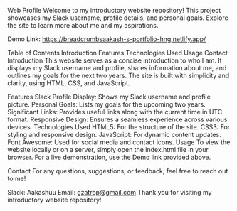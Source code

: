 Web Profile
Welcome to my introductory website repository! This project showcases my Slack username, profile details, and personal goals. Explore the site to learn more about me and my aspirations.

Demo Link: https://breadcrumbsaakash-s-portfolio-hng.netlify.app/

Table of Contents
Introduction
Features
Technologies Used
Usage
Contact
Introduction
This website serves as a concise introduction to who I am. It displays my Slack username and profile, shares information about me, and outlines my goals for the next two years. The site is built with simplicity and clarity, using HTML, CSS, and JavaScript.

Features
Slack Profile Display: Shows my Slack username and profile picture.
Personal Goals: Lists my goals for the upcoming two years.
Significant Links: Provides useful links along with the current time in UTC format.
Responsive Design: Ensures a seamless experience across various devices.
Technologies Used
HTML5: For the structure of the site.
CSS3: For styling and responsive design.
JavaScript: For dynamic content updates.
Font Awesome: Used for social media and contact icons.
Usage
To view the website locally or on a server, simply open the index.html file in your browser. For a live demonstration, use the Demo link provided above.

Contact
For any questions, suggestions, or feedback, feel free to reach out to me!

Slack: Aakashuu
Email: gzatrop@gmail.com
Thank you for visiting my introductory website repository!

